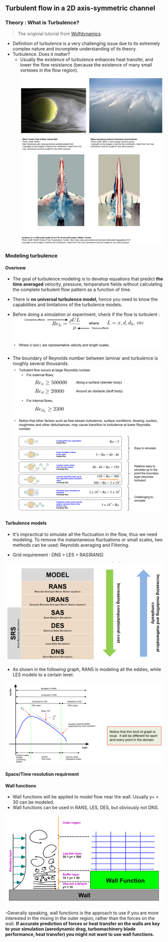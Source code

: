 ## Turbulent flow in a 2D axis-symmetric channel

### Theory : What is Turbulence?

> The originial tutorial from [Wolfdynamics](http://www.wolfdynamics.com/images/pdf/turbulence_2019.pdf).

- Definition of turbulence is a very challenging issue due to its extremely complex nature and incomplete understanding of its theory. 
- Turbulence. Does it matter?
    - Usually the existence of turbulence enhances heat transfer, and lower the flow resistance (because the existence of many small vortexes in the flow region).   
![alt text](../../images/Axis_Turb/turb_intro1.png "turbintro")
![alt text](../../images/Axis_Turb/turb_intro2.png "turbintro")

### Modeling turbulence

#### Overivew
- The goal of turbulence modeling is to develop equations that predict **the time averaged** velocity, pressure, temperature fields without calculating the complete turbulent flow pattern as a function of time.
- There is **no universal turbulence model,** hence you need to know the capabilities and limitations of the turbulence models.
- Before doing a simulation or experiment, check if the flow is turbulent : 
![alt text](../../images/Axis_Turb/Re_def.png "Reynolds number")

- The boundary of Reynolds number between laminar and turbulence is roughly several thousands.
![alt text](../../images/Axis_Turb/Turb_Re.png "Turbulence transition")
![alt text](../../images/Axis_Turb/Re_region.png "Turbulence transition")

#### Turbulence models
- It's impractical to simulate all the fluctuation in the flow, thus we need modeling. To remove the instantaneous fluctuations or small scales, two methods can be used: Reynolds averaging and Filtering.

- Grid requirement : DNS > LES > RAS(RANS)

![alt text](../../images/Axis_Turb/Turbmodel.png "Turbulence models")

- As shown in the following graph, RANS is modeling all the eddies, while LES models to a certain level.

![alt text](../../images/Axis_Turb/energySpec.png "Turbulence energy")

#### Space/Time resolution requirment

#### Wall functions
- Wall functions will be applied to model flow near the wall. Usually y+ < 30 can be modeled.
- Wall functions can be used in RANS, LES, DES, but obviously not DNS.

![alt text](../../images/Axis_Turb/wallfunc.png "Wall functions")

-Generally speaking, wall functions is the approach to use if you are more interested in 
the mixing in the outer region, rather than the forces on the wall. **If accurate prediction of forces or heat transfer on the walls are key to your simulation (aerodynamic drag, turbomachinery blade performance, heat transfer) you might not want to use wall functions.**

